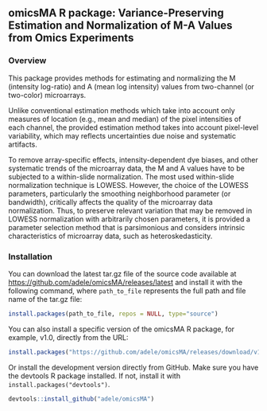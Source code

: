 ## omicsMA R package: Variance-Preserving Estimation and Normalization of M-A Values from Omics Experiments


### Overview

This package provides methods for estimating and normalizing the M (intensity log-ratio) and A (mean log intensity) values from two-channel (or two-color) microarrays. 

Unlike conventional estimation methods which take into account only measures of location (e.g., mean and median) of the pixel intensities of each channel, the provided estimation method takes into account pixel-level variability, which may reflects uncertainties due noise and systematic artifacts. 

To remove array-specific effects, intensity-dependent dye biases, and other systematic trends of the microarray data, the M and A values have to be subjected to a within-slide normalization. The most used within-slide normalization technique is LOWESS. However, the choice of the LOWESS parameters, particularly the smoothing neighborhood parameter (or bandwidth), critically affects the quality of the microarray data normalization. Thus, to preserve relevant variation that may be removed in LOWESS normalization with arbitrarily chosen parameters, it is provided a parameter selection method that is parsimonious and considers intrinsic characteristics of microarray data, such as heteroskedasticity.

### Installation

You can download the latest tar.gz file of the source code available at https://github.com/adele/omicsMA/releases/latest and install it with the following command, where `path_to_file` represents the full path and file name of the tar.gz file:
```r
install.packages(path_to_file, repos = NULL, type="source")
```

You can also install a specific version of the omicsMA R package, for example, v1.0, directly from the URL:
```r
install.packages("https://github.com/adele/omicsMA/releases/download/v1.0/omicsMA_1.0.tar.gz", repos=NULL, method="libcurl")
```

Or install the development version directly from GitHub. Make sure you have the devtools R package installed. 
If not, install it with `install.packages("devtools")`.

```r
devtools::install_github("adele/omicsMA")
```


